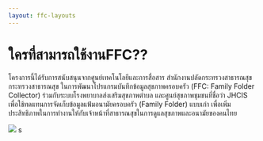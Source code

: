 ```yaml
---
layout: ffc-layouts
---
```


# ใครที่สามารถใช้งานFFC??

โครงการนี้ได้รับการสนับสนุนจากศูนย์เทคโนโลยีและการสื่อสาร สำนักงานปลัดกระทรวงสาธารณสุข กระทรวงสาธารณสุข ในการพัฒนาโปรแกรมบันทึกข้อมูลสุขภาพครอบครัว (FFC: Family Folder Collector) ร่วมกับระบบโรงพยาบาลส่งเสริมสุขภาพตำบล และศูนย์สุขภาพชุมชนที่ชื่อว่า JHCIS เพื่อใช้ทดแทนการจัดเก็บข้อมูลแฟ้มอนามัยครอบครัว (Family Folder) แบบเก่า เพื่อเพิ่มประสิทธิภาพในการทำงานให้กับเจ้าหน้าที่สาธารณสุขในการดูแลสุขภาพและอนามัยของคนไทย

![](http://www.it24hrs.com/wp-content/uploads/2014/05/ffc_plus_nectec_00.jpg)
s
